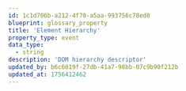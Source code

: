 ```yaml
---
id: 1c1d706b-a212-4f70-a5aa-993756c78ed0
blueprint: glossary_property
title: 'Element Hierarchy'
property_type: event
data_type:
  - string
description: 'DOM hierarchy descriptor'
updated_by: b6c6019f-27db-41a7-98bb-07c9b90f212b
updated_at: 1756412462
---
```

